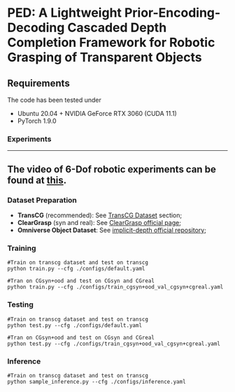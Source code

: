 # PED: A Lightweight Prior-Encoding-Decoding Cascaded Depth Completion Framework for Robotic Grasping of Transparent Objects


## Requirements

The code has been tested under

- Ubuntu 20.04 + NVIDIA GeForce RTX 3060 (CUDA 11.1)
- PyTorch 1.9.0

### Experiments
---
The video of 6-Dof robotic experiments can be found at [this](https://youtu.be/wmkyNy8f5O0). 
---

### Dataset Preparation

- **TransCG** (recommended): See [TransCG Dataset](#transcg-dataset) section;
- **ClearGrasp** (syn and real): See [ClearGrasp official page](https://sites.google.com/view/cleargrasp);
- **Omniverse Object Dataset**: See [implicit-depth official repository](https://github.com/NVlabs/implicit_depth);


### Training

```
#Train on transcg dataset and test on transcg
python train.py --cfg ./configs/default.yaml

#Tran on CGsyn+ood and test on CGsyn and CGreal
python train.py --cfg ./configs/train_cgsyn+ood_val_cgsyn+cgreal.yaml

```


### Testing 

```
#Train on transcg dataset and test on transcg
python test.py --cfg ./configs/default.yaml

#Tran on CGsyn+ood and test on CGsyn and CGreal
python test.py --cfg ./configs/train_cgsyn+ood_val_cgsyn+cgreal.yaml

```


### Inference

```
#Train on transcg dataset and test on transcg
python sample_inference.py --cfg ./configs/inference.yaml

```

